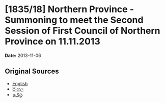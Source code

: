 # [1835/18] Northern Province - Summoning to meet the Second Session of First Council of Northern Province on 11.11.2013

**Date:** 2013-11-06

## Original Sources

- [English](https://documents.gov.lk/view/extra-gazettes/2013/11/1835-18_E.pdf)
- [සිංහල](https://documents.gov.lk/view/extra-gazettes/2013/11/1835-18_S.pdf)
- [தமிழ்](https://documents.gov.lk/view/extra-gazettes/2013/11/1835-18_T.pdf)
